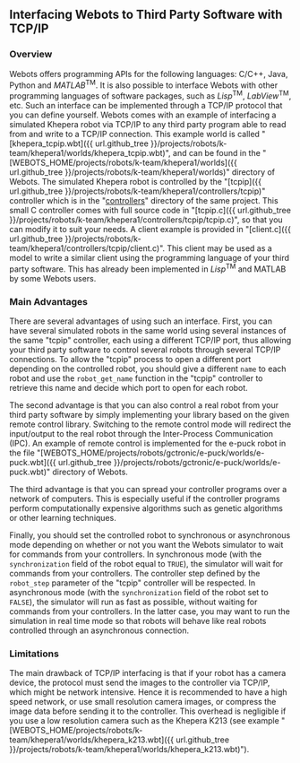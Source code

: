 ## Interfacing Webots to Third Party Software with TCP/IP

### Overview

Webots offers programming APIs for the following languages: C/C++, Java, Python and *MATLAB*<sup>TM</sup>.
It is also possible to interface Webots with other programming languages of software packages, such as *Lisp*<sup>TM</sup>, *LabView*<sup>TM</sup>, etc.
Such an interface can be implemented through a TCP/IP protocol that you can define yourself.
Webots comes with an example of interfacing a simulated Khepera robot via TCP/IP to any third party program able to read from and write to a TCP/IP connection.
This example world is called "[khepera\_tcpip.wbt]({{ url.github_tree  }}/projects/robots/k-team/khepera1/worlds/khepera_tcpip.wbt)", and can be found in the "[WEBOTS\_HOME/projects/robots/k-team/khepera1/worlds]({{ url.github_tree  }}/projects/robots/k-team/khepera1/worlds)" directory of Webots.
The simulated Khepera robot is controlled by the "[tcpip]({{ url.github_tree  }}/projects/robots/k-team/khepera1/controllers/tcpip)" controller which is in the "[controllers](https://github.com/cyberbotics/webots/blob/master/projects/robots/k-team/khepera1/controllers)" directory of the same project.
This small C controller comes with full source code in "[tcpip.c]({{ url.github_tree  }}/projects/robots/k-team/khepera1/controllers/tcpip/tcpip.c)", so that you can modify it to suit your needs.
A client example is provided in "[client.c]({{ url.github_tree  }}/projects/robots/k-team/khepera1/controllers/tcpip/client.c)".
This client may be used as a model to write a similar client using the programming language of your third party software.
This has already been implemented in *Lisp*<sup>TM</sup> and MATLAB by some Webots users.

### Main Advantages

There are several advantages of using such an interface.
First, you can have several simulated robots in the same world using several instances of the same "tcpip" controller, each using a different TCP/IP port, thus allowing your third party software to control several robots through several TCP/IP connections.
To allow the "tcpip" process to open a different port depending on the controlled robot, you should give a different `name` to each robot and use the `robot_get_name` function in the "tcpip" controller to retrieve this name and decide which port to open for each robot.

The second advantage is that you can also control a real robot from your third party software by simply implementing your library based on the given remote control library.
Switching to the remote control mode will redirect the input/output to the real robot through the Inter-Process Communication (IPC).
An example of remote control is implemented for the e-puck robot in the file "[WEBOTS\_HOME/projects/robots/gctronic/e-puck/worlds/e-puck.wbt]({{ url.github_tree  }}/projects/robots/gctronic/e-puck/worlds/e-puck.wbt)" directory of Webots.

The third advantage is that you can spread your controller programs over a network of computers.
This is especially useful if the controller programs perform computationally expensive algorithms such as genetic algorithms or other learning techniques.

Finally, you should set the controlled robot to synchronous or asynchronous mode depending on whether or not you want the Webots simulator to wait for commands from your controllers.
In synchronous mode (with the `synchronization` field of the robot equal to `TRUE`), the simulator will wait for commands from your controllers.
The controller step defined by the `robot_step` parameter of the "tcpip" controller will be respected.
In asynchronous mode (with the `synchronization` field of the robot set to `FALSE`), the simulator will run as fast as possible, without waiting for commands from your controllers.
In the latter case, you may want to run the simulation in real time mode so that robots will behave like real robots controlled through an asynchronous connection.

### Limitations

The main drawback of TCP/IP interfacing is that if your robot has a camera device, the protocol must send the images to the controller via TCP/IP, which might be network intensive.
Hence it is recommended to have a high speed network, or use small resolution camera images, or compress the image data before sending it to the controller.
This overhead is negligible if you use a low resolution camera such as the Khepera K213 (see example "[WEBOTS\_HOME/projects/robots/k-team/khepera1/worlds/khepera\_k213.wbt]({{ url.github_tree  }}/projects/robots/k-team/khepera1/worlds/khepera_k213.wbt)").
